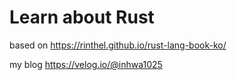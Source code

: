 # Learn about Rust

based on https://rinthel.github.io/rust-lang-book-ko/

my blog https://velog.io/@inhwa1025
